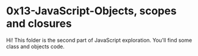 # 0x13-JavaScript-Objects, scopes and closures
Hi! This folder is the second part of JavaScript exploration. You'll find some class and objects code.
